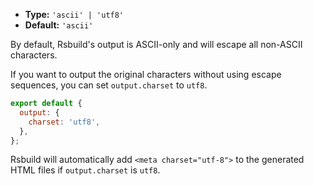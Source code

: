 - **Type:** `'ascii' | 'utf8'`
- **Default:** `'ascii'`

By default, Rsbuild's output is ASCII-only and will escape all non-ASCII characters.

If you want to output the original characters without using escape sequences, you can set `output.charset` to `utf8`.

```js
export default {
  output: {
    charset: 'utf8',
  },
};
```

Rsbuild will automatically add `<meta charset="utf-8">` to the generated HTML files if `output.charset` is `utf8`.
